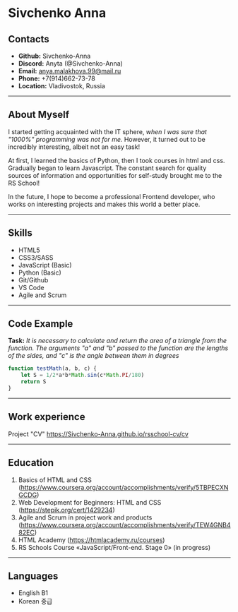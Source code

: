# Sivchenko Anna

## Contacts
* **Github:** Sivchenko-Anna
* **Discord:** Anyta (@Sivchenko-Anna)
* **Email:** anya.malakhova.99@mail.ru
* **Phone:** +7(914)662-73-78
* **Location:** Vladivostok, Russia
*******
## About Myself
I started getting acquainted with the IT sphere, *when I was sure that "1000%" programming was not for me.* However, it turned out to be incredibly interesting, albeit not an easy task!

At first, I learned the basics of Python, then I took courses in html and css. Gradually began to learn Javascript. The constant search for quality sources of information and opportunities for self-study brought me to the RS School!

In the future, I hope to become a professional Frontend developer, who works on interesting projects and makes this world a better place.
*******
## Skills
* HTML5
* CSS3/SASS
* JavaScript (Basic)
* Python (Basic)
* Git/Github
* VS Code
* Agile and Scrum
*******
## Code Example
**Task:** *It is necessary to calculate and return the area of a triangle from the function. The arguments "a" and "b" passed to the function are the lengths of the sides, and "c" is the angle between them in degrees*
```javascript
function testMath(a, b, c) {
    let S = 1/2*a*b*Math.sin(c*Math.PI/180)
    return S
}
```
*******
## Work experience
Project "CV" https://Sivchenko-Anna.github.io/rsschool-cv/cv
*******
## Education
1. Basics of HTML and CSS (https://www.coursera.org/account/accomplishments/verify/5TBPECXNGCDG)
2. Web Development for Beginners: HTML and CSS (https://stepik.org/cert/1429234)
3. Agile and Scrum in project work and products (https://www.coursera.org/account/accomplishments/verify/TEW4GNB482EC)
4. HTML Academy (https://htmlacademy.ru/courses)
5. RS Schools Course «JavaScript/Front-end. Stage 0» (in progress)
*******
## Languages
* English B1
* Korean 중급